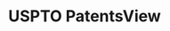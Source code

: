 ---
bigquery: https://console.cloud.google.com/bigquery?p=patents-public-data&d=patentsview&page=dataset
citation: Attribution should be given to PatentsView for use, distribution, or derivative
  works.
code: https://github.com/CSSIP-AIR/PatentsView-Code-Snippets/
contributors: USPTO
cost: None
description: 'PatentsView includes US patent data including raw data (summaries, applications,
  pregrant applications), disambugations of inventors and assignees, and inventor
  gender estimates.  Also foreign priority data, # of figures and sheets, and government
  interest statements.'
documentation: https://patentsview.org/query/builder-faqs
last_edit: 04/12/2022, 22:43:20
location: https://patentsview.org/
maintained_by: USPTO
record_creation_timestamp: 12/2/2020 17:20:46
schema_fields:
- level_three
- latlong
- disamb_inventor_id_20170808
- subgroup_id
- num_sheets
- application_id
- term_disclaimer
- inventor_id
- disclaimer_date
- subsection_id
- disamb_assignee_id_20191231
- state
- lawyer_id
- mainclass_id
- name
- group_id
- doctype
- symbol_position
- section_id
- kind
- series_code
- f102_date
- city
- disamb_assignee_id_20200630
- sector_title
- exemplary
- disamb_inventor_id_20191008
- organization_id
- disamb_inventor_id_20171226
- category_id
- abstract
- rawassignee_id
- deceased
- location_id
- disamb_inventor_id_20180528
- rule_47
- main_group
- filename
- rawlocation_id
- longitude
- disamb_inventor_id_20201229
- subclass
- f371_date
- title
- disamb_assignee_id_20190820
- latitude
- disamb_inventor_id_20190820
- section
- id
- doc_type
- country_transformed
- applicant_type
- male_flag
- designation
- sequence
- length
- county
- county_fips
- disamb_inventor_id_20200630
- uuid
- classification_level
- name_first
- disamb_assignee_id_20181127
- _102_date
- classification_value
- disamb_inventor_id_20170307
- term_grant
- field_title
- subclass_id
- withdrawn
- level_two
- gi_statement
- number
- role
- latin_name
- disamb_inventor_id_20181127
- publication_number
- lapse_of_patent
- group
- rawinventor_id
- male
- country
- disamb_inventor_id_20191231
- dependent
- contract_award_number
- term_extension
- field_id
- relkind
- num
- num_claims
- disamb_inventor_id_20200331
- type
- classification_data_source
- disamb_inventor_id_20171003
- date
- level_one
- assignee_id
- reldocno
- rel_id
- disamb_assignee_id_20200331
- name_last
- disamb_inventor_id_20200929
- disamb_assignee_id_20200929
- attribution_status
- text
- disamb_assignee_id_20190312
- organization
- subgroup
- num_figures
- classification_status
- patent_id
- fname
- action_date
- state_fips
- _371_date
- disamb_inventor_id_20190312
- ipc_class
- status
- ipc_version_indicator
- lname
- citation_id
- subcategory_id
- variety
- category
- disamb_assignee_id_20191008
shortname: patentsview
tags:
- disambiguation
- United States
- gender
terms_of_use: Creative Commons Attribution 4.0 International License.
timeframe: 1963-1999
title: USPTO PatentsView
uuid: cf1780b1-e265-4e49-8d1d-83b9cfe0fd9a
---